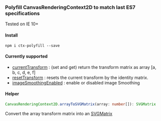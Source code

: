 ### Polyfill CanvasRenderingContext2D to match last ES7 specifications

Tested on IE 10+

#### Install
```
npm i ctx-polyfill --save
```

#### Currently supported

- [currentTransform](https://developer.mozilla.org/en-US/docs/Web/API/CanvasRenderingContext2D/currentTransform) : (set and get) return the transform matrix as array [a, b, c, d, e, f]
- [resetTransform](https://developer.mozilla.org/en-US/docs/Web/API/CanvasRenderingContext2D/resetTransform) : resets the current transform by the identity matrix.
- [imageSmoothingEnabled](https://developer.mozilla.org/fr/docs/Web/API/CanvasRenderingContext2D/imageSmoothingEnabled) : enable or disabled image Smoothing

#### Helper
```ts
CanvasRenderingContext2D.arrayToSVGMatrix(array: number[]): SVGMatrix
```
Convert the array transform matrix into an [SVGMatrix](https://developer.mozilla.org/en-US/docs/Web/API/SVGMatrix)

